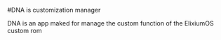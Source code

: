 #DNA is customization manager

DNA is an app maked for manage the custom function of the ElixiumOS custom rom

